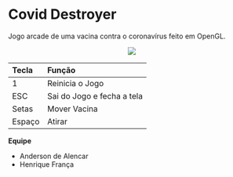 # Covid Destroyer

Jogo arcade de uma vacina contra o coronavírus feito em OpenGL.

<p align="center">
  <img src="https://github.com/HenriqueFranc/Projeto-CG/blob/78e6219d95f3e146ec9a23dbe544a06b0493ad85/ProjetoCovid/assets/corona-gif.gif" />  
</p>

| Tecla  | Função                     |
| :----- | :------------------------- |
| 1      | Reinicia o Jogo            |
| ESC    | Sai do Jogo e fecha a tela |
| Setas  | Mover Vacina               |
| Espaço | Atirar                     |

**Equipe**

- Anderson de Alencar
- Henrique França
